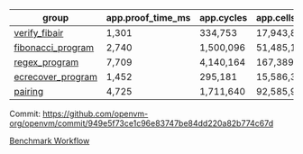 | group | app.proof_time_ms | app.cycles | app.cells_used | leaf.proof_time_ms | leaf.cycles | leaf.cells_used |
| -- | -- | -- | -- | -- | -- | -- |
| [verify_fibair](https://github.com/openvm-org/openvm/blob/benchmark-results/benchmarks/verify_fibair-949e5f73ce1c96e83747be84dd220a82b774c67d.md) | 1,301 |  334,753 |  17,943,801 |- | - | - |
| [fibonacci_program](https://github.com/openvm-org/openvm/blob/benchmark-results/benchmarks/fibonacci-949e5f73ce1c96e83747be84dd220a82b774c67d.md) | 2,740 |  1,500,096 |  51,485,167 | 3,793 |  1,265,715 |  70,354,487 |
| [regex_program](https://github.com/openvm-org/openvm/blob/benchmark-results/benchmarks/regex-949e5f73ce1c96e83747be84dd220a82b774c67d.md) | 7,709 |  4,140,164 |  167,389,450 | 14,662 |  3,988,064 |  304,895,733 |
| [ecrecover_program](https://github.com/openvm-org/openvm/blob/benchmark-results/benchmarks/ecrecover-949e5f73ce1c96e83747be84dd220a82b774c67d.md) | 1,452 |  295,181 |  15,586,346 | 12,820 |  2,989,472 |  244,317,642 |
| [pairing](https://github.com/openvm-org/openvm/blob/benchmark-results/benchmarks/pairing-949e5f73ce1c96e83747be84dd220a82b774c67d.md) | 4,725 |  1,711,640 |  92,585,975 | 13,721 |  3,302,595 |  275,117,440 |


Commit: https://github.com/openvm-org/openvm/commit/949e5f73ce1c96e83747be84dd220a82b774c67d

[Benchmark Workflow](https://github.com/openvm-org/openvm/actions/runs/13821335764)
